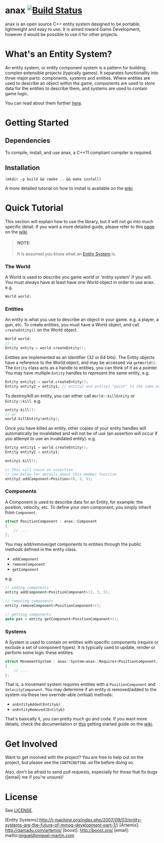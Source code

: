 # anax [![Build Status](https://travis-ci.org/CarpeNecopinum/anax.svg?branch=master)](https://travis-ci.org/CarpeNecopinum/anax)

anax is an open source C++ entity system designed to be portable, lightweight and easy to use. It is aimed toward Game Development, however it would be possible to use it for other projects.

# What's an Entity System?

An entity system, or entity component system is a pattern for building complex extensible projects (typically games). It separates functionality into three major parts: components, systems and entities. Where entities are used to describe an object within the game, components are used to store data for the entities to describe them, and systems are used to contain game logic.

You can read about them further [here](https://github.com/miguelmartin75/anax/wiki/What-is-an-Entity-System%3F).

# Getting Started

## Dependencies
To compile, install, and use anax, a C++11 compliant compiler is required.

## Installation

```
(mkdir -p build && cmake .. && make install)
```

A more detailed tutorial on how to install is available on the [wiki](https://github.com/miguelmartin75/anax/wiki/Getting-Started).

# Quick Tutorial

This section will explain how to use the library, but it will not go into much specific detail. If you want a more detailed guide, please refer to this [page](https://github.com/miguelmartin75/anax/wiki/Using-the-Library) on the [wiki].

> #### **NOTE:**
> It is assumed you know what an [Entity System](https://github.com/miguelmartin75/anax/wiki/What-is-an-Entity-System%3F) is.

### The World

A World is used to describe you game world or 'entity system' if you will. You must always have at least have one World object in order to use anax. e.g.

```c++
World world;
```

### Entities

An entity is what you use to describe an object in your game. e.g. a player, a gun, etc. To create entities, you must have a World object, and call `createEntity()` on the World object.

```c++
World world;
// ... 
Entity entity = world.createEntity();
```

Entities are implemented as an identifier (32 or 64 bits). The Entity objects have a reference to the World object, and may be accessed via `getWorld()`. The `Entity` class acts as a handle to entities, you can think of it as a pointer. You may have multiple `Entity` handles to represent the same entity, e.g.

```c++
Entity entity1 = world.createEntity();
Entity entity2 = entity1; // entity2 and entity1 "point" to the same entity
```

To destroy/kill an entity, you can either call `World::killEntity` or `Entity::kill`. e.g.

```c++
entity.kill();
// or
world.killEntity(entity);
```

Once you have killed an entity, other copies of your entity handles will automatically be invalidated and will not be of use (an assertion will occur if you attempt to use an invalidated entity). e.g.

```c++
Entity entity1 = world.createEntity();
Entity entity2 = entity1;

entity1.kill();

// This will cause an assertion
// see below for details about this member function
entity2.addComponent<Position>(0, 3, 5);
``` 
	
### Components

A Component is used to describe data for an Entity, for example: the position, velocity, etc. To define your own component, you simply inherit from `Component`.

```c++
struct PositionComponent : anax::Component
{
	// ...
};
```

You may add/remove/get components to entities through the public methods defined in the entity class.

- `addComponent`
- `removeComponent`
- `getComponent`

e.g.

```c++
// adding components
entity.addComponent<PositionComponent>(2, 3, 5);

// removing components
entity.removeComponent<PositionComponent>();

// getting components
auto pos = entity.getComponent<PositionComponent>();
```

### Systems

A System is used to contain on entities with specific components (require or exclude a set of component types). It is typically used to update, render or perform some logic these entities. 

```c++
struct MovementSystem : anax::System<anax::Requires<PositionComponent, VelocityComponent>>
{
	// ...
};
```

That is, a movement system requires entities with a `PositionComponent` and `VelocityComponent`. You may determine if an entity is removed/added to the system via these two override-able (virtual) methods:

- `onEntityAdded(Entity&)`
- `onEntityRemoved(Entity&)`

That's basically it, you can pretty much go and code. If you want more details, check the documentation or [this](https://github.com/miguelmartin75/anax/wiki/Using-the-Library) getting started guide on the [wiki].

# Get Involved

Want to get involved with the project? You are free to help out on the project, but please see the `CONTRIBUTING.md` file before doing so.

Also, don't be afraid to send pull requests, especially for those that fix bugs ([email] me if you're unsure)!

# License

See [LICENSE](LICENSE).

[wiki]: https://github.com/miguelmartin75/anax/wiki
[CMake]: http://www.cmake.org/
[Entity Systems]:http://t-machine.org/index.php/2007/09/03/entity-systems-are-the-future-of-mmog-development-part-1/)
[Artemis]: http://gamadu.com/artemis/
[boost]: http://boost.org/
[email]: mailto:miguel@miguel-martin.com
